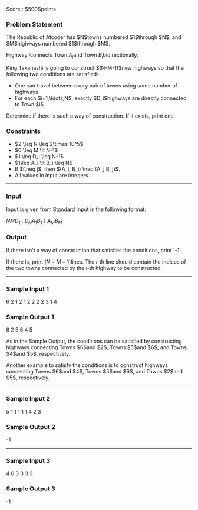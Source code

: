 
<div>

<span>

<span>

<p>
Score : $500$points
</p>

<div>

<section>

### **Problem Statement**

<p>
The Republic of Atcoder has $N$towns numbered $1$through $N$, and $M$highways numbered $1$through $M$.

Highway $i$connects Town $A_i$and Town $B_i$bidirectionally.
</p>

<p>
King Takahashi is going to construct $(N-M-1)$new highways so that the following two conditions are satisfied:
</p>

<ul>

<li>
One can travel between every pair of towns using some number of highways
</li>

<li>
For each $i=1,\ldots,N$, exactly $D_i$highways are directly connected to Town $i$
</li>

</ul>

<p>
Determine if there is such a way of construction.  If it exists, print one.
</p>

</section>

</div>

<div>

<section>

### **Constraints**

<ul>

<li>
$2 \leq N \leq 2\times 10^5$
</li>

<li>
$0 \leq M \lt N-1$
</li>

<li>
$1 \leq D_i \leq N-1$
</li>

<li>
$1\leq A_i \lt B_i \leq N$
</li>

<li>
If $i\neq j$, then $(A_i, B_i) \neq (A_j,B_j)$.
</li>

<li>
All values in input are integers.
</li>

</ul>

</section>

</div>

---

<div>

<div>

<section>

### **Input**

<p>
Input is given from Standard Input in the following format:
</p>

<div>

$N$$M$$D_1$$\ldots$$D_N$$A_1$$B_1$$\vdots$$A_M$$B_M$
</div>

</section>

</div>

<div>

<section>

### **Output**

<p>
If there isn't a way of construction that satisfies the conditions, print `-1`.

If there is, print $(N-M-1)$lines.  The $i$-th line should contain the indices of the two towns connected by the $i$-th highway to be constructed.
</p>

</section>

</div>

</div>

---

<div>

<section>

### **Sample Input 1**

<div>

6 2
1 2 1 2 2 2
2 3
1 4

</div>

</section>

</div>

<div>

<section>

### **Sample Output 1**

<div>

6 2
5 6
4 5

</div>

<p>
As in the Sample Output, the conditions can be satisfied by constructing highways connecting Towns $6$and $2$, Towns $5$and $6$, and Towns $4$and $5$, respectively.
</p>

<p>
Another example to satisfy the conditions is to construct highways connecting Towns $6$and $4$, Towns $5$and $6$, and Towns $2$and $5$, respectively.
</p>

</section>

</div>

---

<div>

<section>

### **Sample Input 2**

<div>

5 1
1 1 1 1 4
2 3

</div>

</section>

</div>

<div>

<section>

### **Sample Output 2**

<div>

-1

</div>

</section>

</div>

---

<div>

<section>

### **Sample Input 3**

<div>

4 0
3 3 3 3

</div>

</section>

</div>

<div>

<section>

### **Sample Output 3**

<div>

-1

</div>

</section>

</div>

</span>

</span>

</div>
